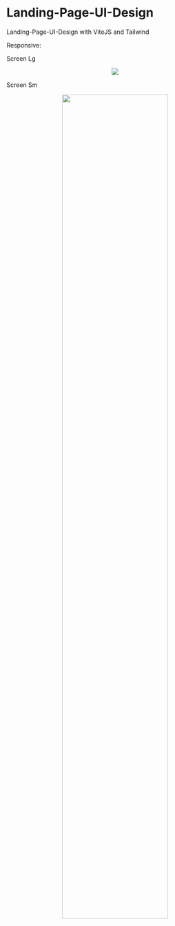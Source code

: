 # Landing-Page-UI-Design
Landing-Page-UI-Design with ViteJS and Tailwind

Responsive:

Screen Lg
<p align="center">
<img src="https://github.com/EdgarHdzHdz17/Landing-Page-UI-Design/assets/47467891/5254abb2-34e9-4210-9c6a-f9de00dd7c82">
</p>

Screen Sm
<p align="center">
<img src="https://github.com/EdgarHdzHdz17/Landing-Page-UI-Design/assets/47467891/f15876c5-ea07-4d1c-b312-fc5f95bdd95f" width="70%">
</p>
